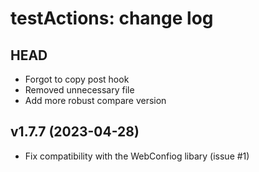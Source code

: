 testActions: change log
=======================

HEAD
----

* Forgot to copy post hook
* Removed unnecessary file
* Add more robust compare version

v1.7.7 (2023-04-28)
------

* Fix compatibility with the WebConfiog libary (issue #1)
